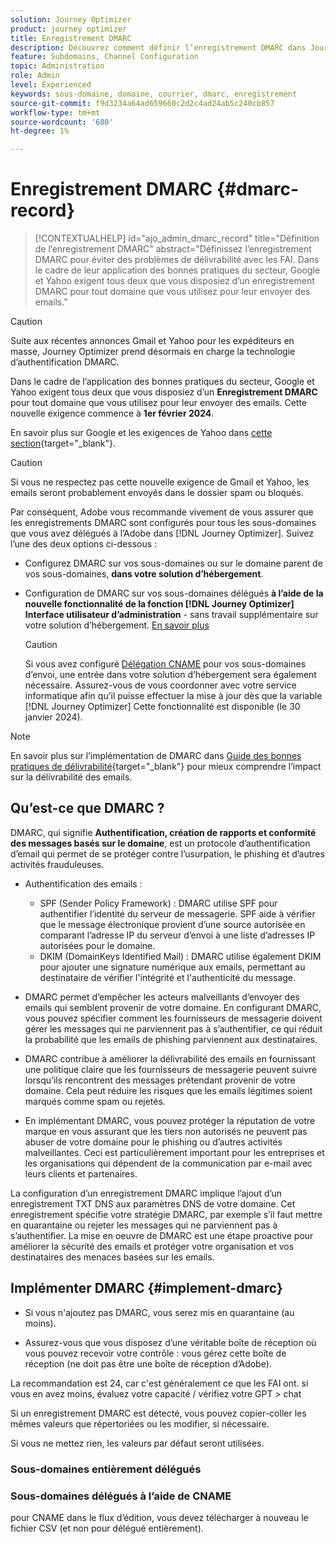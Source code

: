 ```yaml
---
solution: Journey Optimizer
product: journey optimizer
title: Enregistrement DMARC
description: Découvrez comment définir l’enregistrement DMARC dans Journey Optimizer
feature: Subdomains, Channel Configuration
topic: Administration
role: Admin
level: Experienced
keywords: sous-domaine, domaine, courrier, dmarc, enregistrement
source-git-commit: f9d3234a64ad659660c2d2c4ad24ab5c240cb857
workflow-type: tm+mt
source-wordcount: '680'
ht-degree: 1%

---
```


# Enregistrement DMARC {#dmarc-record}

>[!CONTEXTUALHELP]
>id="ajo_admin_dmarc_record"
>title="Définition de l’enregistrement DMARC"
>abstract="Définissez l’enregistrement DMARC pour éviter des problèmes de délivrabilité avec les FAI. Dans le cadre de leur application des bonnes pratiques du secteur, Google et Yahoo exigent tous deux que vous disposiez d’un enregistrement DMARC pour tout domaine que vous utilisez pour leur envoyer des emails."

>[!CAUTION]
>
>Suite aux récentes annonces Gmail et Yahoo pour les expéditeurs en masse, Journey Optimizer prend désormais en charge la technologie d’authentification DMARC.

<!--TO ADD TO AJO HOME PAGE (first tab)

>[!TAB Mandatory DMARC update]

As part of their enforcing industry best practices, Google and Yahoo will both be requiring that you have a DMARC record for any domain you use to send email to them, starting on **February 1st, 2024**. Make sure that you have DMARC record set up for all the subdomains that you have delegated to Adobe in Journey Optimizer.

[![image](using/assets/do-not-localize/learn-more-button.svg)](using/configuration/dmarc-record-update.md)
-->

Dans le cadre de l’application des bonnes pratiques du secteur, Google et Yahoo exigent tous deux que vous disposiez d’un **Enregistrement DMARC** pour tout domaine que vous utilisez pour leur envoyer des emails. Cette nouvelle exigence commence à **1er février 2024**.

En savoir plus sur Google et les exigences de Yahoo dans [cette section](https://experienceleague.adobe.com/docs/deliverability-learn/deliverability-best-practice-guide/additional-resources/guidance-around-changes-to-google-and-yahoo.html?lang=en#dmarc%3A){target="_blank"}.

>[!CAUTION]
>
>Si vous ne respectez pas cette nouvelle exigence de Gmail et Yahoo, les emails seront probablement envoyés dans le dossier spam ou bloqués.

Par conséquent, Adobe vous recommande vivement de vous assurer que les enregistrements DMARC sont configurés pour tous les sous-domaines que vous avez délégués à l’Adobe dans [!DNL Journey Optimizer]. Suivez l’une des deux options ci-dessous :

* Configurez DMARC sur vos sous-domaines ou sur le domaine parent de vos sous-domaines, **dans votre solution d’hébergement**.

* Configuration de DMARC sur vos sous-domaines délégués **à l’aide de la nouvelle fonctionnalité de la fonction [!DNL Journey Optimizer] Interface utilisateur d’administration** - sans travail supplémentaire sur votre solution d’hébergement. [En savoir plus](#implement-dmarc)

  >[!CAUTION]
  >
  >Si vous avez configuré [Délégation CNAME](delegate-subdomain.md#cname-subdomain-delegation) pour vos sous-domaines d’envoi, une entrée dans votre solution d’hébergement sera également nécessaire. Assurez-vous de vous coordonner avec votre service informatique afin qu’il puisse effectuer la mise à jour dès que la variable [!DNL Journey Optimizer] Cette fonctionnalité est disponible (le 30 janvier 2024). <!--and be ready on February 1st, 2024-->

>[!NOTE]
>
>En savoir plus sur l’implémentation de DMARC dans [Guide des bonnes pratiques de délivrabilité](https://experienceleague.adobe.com/docs/deliverability-learn/deliverability-best-practice-guide/additional-resources/technotes/implement-dmarc.html#about){target="_blank"} pour mieux comprendre l’impact sur la délivrabilité des emails.

## Qu’est-ce que DMARC ?

DMARC, qui signifie **Authentification, création de rapports et conformité des messages basés sur le domaine**, est un protocole d’authentification d’email qui permet de se protéger contre l’usurpation, le phishing et d’autres activités frauduleuses.

* Authentification des emails :

   * SPF (Sender Policy Framework) : DMARC utilise SPF pour authentifier l’identité du serveur de messagerie. SPF aide à vérifier que le message électronique provient d’une source autorisée en comparant l’adresse IP du serveur d’envoi à une liste d’adresses IP autorisées pour le domaine.
   * DKIM (DomainKeys Identified Mail) : DMARC utilise également DKIM pour ajouter une signature numérique aux emails, permettant au destinataire de vérifier l&#39;intégrité et l&#39;authenticité du message.

* DMARC permet d’empêcher les acteurs malveillants d’envoyer des emails qui semblent provenir de votre domaine. En configurant DMARC, vous pouvez spécifier comment les fournisseurs de messagerie doivent gérer les messages qui ne parviennent pas à s’authentifier, ce qui réduit la probabilité que les emails de phishing parviennent aux destinataires.

* DMARC contribue à améliorer la délivrabilité des emails en fournissant une politique claire que les fournisseurs de messagerie peuvent suivre lorsqu’ils rencontrent des messages prétendant provenir de votre domaine. Cela peut réduire les risques que les emails légitimes soient marqués comme spam ou rejetés.

* En implémentant DMARC, vous pouvez protéger la réputation de votre marque en vous assurant que les tiers non autorisés ne peuvent pas abuser de votre domaine pour le phishing ou d’autres activités malveillantes. Ceci est particulièrement important pour les entreprises et les organisations qui dépendent de la communication par e-mail avec leurs clients et partenaires.

La configuration d’un enregistrement DMARC implique l’ajout d’un enregistrement TXT DNS aux paramètres DNS de votre domaine. Cet enregistrement spécifie votre stratégie DMARC, par exemple s’il faut mettre en quarantaine ou rejeter les messages qui ne parviennent pas à s’authentifier. La mise en oeuvre de DMARC est une étape proactive pour améliorer la sécurité des emails et protéger votre organisation et vos destinataires des menaces basées sur les emails.

## Implémenter DMARC {#implement-dmarc}

* Si vous n&#39;ajoutez pas DMARC, vous serez mis en quarantaine (au moins).

* Assurez-vous que vous disposez d’une véritable boîte de réception où vous pouvez recevoir votre contrôle : vous gérez cette boîte de réception (ne doit pas être une boîte de réception d’Adobe).

La recommandation est 24, car c&#39;est généralement ce que les FAI ont.
si vous en avez moins, évaluez votre capacité / vérifiez votre GPT > chat

Si un enregistrement DMARC est détecté, vous pouvez copier-coller les mêmes valeurs que répertoriées ou les modifier, si nécessaire.

Si vous ne mettez rien, les valeurs par défaut seront utilisées.

### Sous-domaines entièrement délégués

### Sous-domaines délégués à l’aide de CNAME

pour CNAME dans le flux d’édition, vous devez télécharger à nouveau le fichier CSV (et non pour délégué entièrement).





